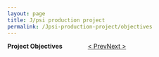 ```yaml
---
layout: page
title: J/psi production project
permalink: /Jpsi-production-project/objectives
---
```


**Project Objectives** &emsp; &emsp; &emsp; [< Prev](proj-1.markdown)[Next >](proj-3.markdown)